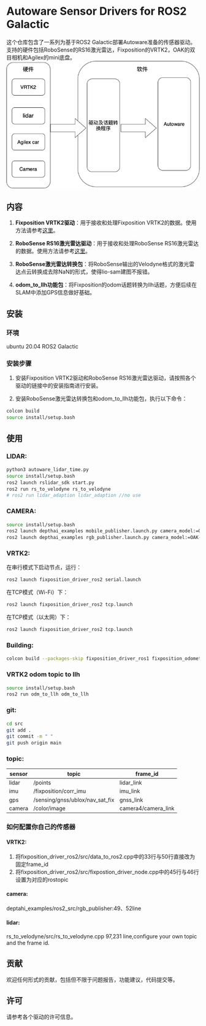 # Autoware Sensor Drivers for ROS2 Galactic

这个仓库包含了一系列为基于ROS2 Galactic部署Autoware准备的传感器驱动。支持的硬件包括RoboSense的RS16激光雷达，Fixposition的VRTK2，OAK的双目相机和Agilex的mini底盘。
![Example Image](image/未命名绘图.drawio-2.png)

## 内容

1. **Fixposition VRTK2驱动**：用于接收和处理Fixposition VRTK2的数据。使用方法请参考[这里](https://github.com/fixposition/fixposition_driver)。

2. **RoboSense RS16激光雷达驱动**：用于接收和处理RoboSense RS16激光雷达的数据。使用方法请参考[这里](https://github.com/RoboSense-LiDAR/rslidar_sdk)。

3. **RoboSense激光雷达转换包**：将RoboSense输出的Velodyne格式的激光雷达点云转换成去除NaN的形式，使得lio-sam建图不报错。

4. **odom_to_llh功能包**：将Fixposition的odom话题转换为llh话题，方便后续在SLAM中添加GPS信息做好基础。

## 安装

### 环境

ubuntu 20.04
ROS2 Galactic

### 安装步骤

1. 安装Fixposition VRTK2驱动和RoboSense RS16激光雷达驱动，请按照各个驱动的链接中的安装指南进行安装。

2. 安装RoboSense激光雷达转换包和odom_to_llh功能包，执行以下命令：

```bash
colcon build
source install/setup.bash
```

## 使用

### LIDAR:

```bash
python3 autoware_lidar_time.py
source install/setup.bash
ros2 launch rslidar_sdk start.py
ros2 run rs_to_velodyne rs_to_velodyne 
# ros2 run lidar_adaption lidar_adaption //no use
```

### CAMERA:

```bash
source install/setup.bash
ros2 launch depthai_examples mobile_publisher.launch.py camera_model:=OAK-D-LITE
ros2 launch depthai_examples rgb_publisher.launch.py camera_model:=OAK-D-LITE
```

### VRTK2:

在串行模式下启动节点，运行：

```bash
ros2 launch fixposition_driver_ros2 serial.launch
```

在TCP模式（Wi-Fi）下：

```bash
ros2 launch fixposition_driver_ros2 tcp.launch
```

在TCP模式（以太网）下：

```bash
ros2 launch fixposition_driver_ros2 tcp.launch
```

### Building:

```bash
colcon build --packages-skip fixposition_driver_ros1 fixposition_odometry_converter_ros1
```

### VRTK2 odom topic to llh

```bash
source install/setup.bash 
ros2 run odm_to_llh odm_to_llh 
```

### git:

```bash
cd src 
git add .
git commit -m " "
git push origin main
```

### topic:

| sensor | topic | frame_id |
| --- | --- | --- |
| lidar | /points | lidar_link |
| imu | /fixposition/corr_imu | imu_link |
| gps | /sensing/gnss/ublox/nav_sat_fix | gnss_link |
| camera | /color/image | camera4/camera_link |

### 如何配置你自己的传感器

#### VRTK2:

1. 将fixposition_driver_ros2/src/data_to_ros2.cpp中的33行与50行直接改为固定frame_id
2. 将fixposition_driver_ros2/src/fixpostion_driver_node.cpp中的45行与46行设置为对应的rostopic

#### camera:

deptahi_examples/ros2_src/rgb_publisher:49、52line

#### lidar:

rs_to_velodyne/src/rs_to_velodyne.cpp 97,231 line,configure your own topic and the frame id.

## 贡献

欢迎任何形式的贡献，包括但不限于问题报告，功能建议，代码提交等。

## 许可

请参考各个驱动的许可信息。

